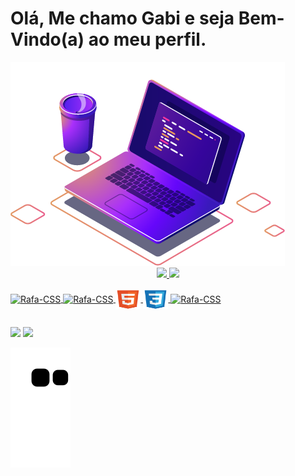 # Olá, Me chamo Gabi e seja Bem-Vindo(a) ao meu perfil.

 <tr>
  <td><img src="img/pc.png" ></td>
 </tr>

</br>
<div align="center">
  <a href="https://github.com/Gabrielasl18">
  <img height="180em" src="https://github-readme-stats.vercel.app/api?username=gabrielasl18&show_icons=true&theme=tokyonight&include_all_commits=true&count_private=true"/>
  <img height="180em" src="https://github-readme-stats.vercel.app/api/top-langs/?username=gabrielasl18&layout=compact&langs_count=7&theme=tokyonight"/>
</div>
<div style="display: inline_block" position:"relative" right:"10px"><br>
  <img align="center" alt="Rafa-CSS" height="30" width="40" src="https://cdn.jsdelivr.net/gh/devicons/devicon/icons/java/java-original.svg" />
  <img align="center" alt="Rafa-CSS" height="30" width="40" src="https://cdn.jsdelivr.net/gh/devicons/devicon/icons/cplusplus/cplusplus-original.svg" />
  <img align="center" alt="Rafa-HTML" height="30" width="40"src="https://raw.githubusercontent.com/devicons/devicon/master/icons/html5/html5-original.svg">
  <img align="center" alt="Rafa-CSS" height="30" width="40" src="https://raw.githubusercontent.com/devicons/devicon/master/icons/css3/css3-original.svg">
  <img align="center" alt="Rafa-CSS" height="30" width="40" src="https://cdn.jsdelivr.net/gh/devicons/devicon/icons/c/c-original.svg" /> 
</div>

 ##
 
<div>
 <a href="https://instagram.com/gabrielasl17" target="_blank"><img src="https://img.shields.io/badge/-Instagram-%23E4405F?style=for-the-badge&logo=instagram&logoColor=white" target="_blank"></a>
 <a href="https://www.linkedin.com/in/gabriela-l-aa95961b4" target="_blank"><img src="https://img.shields.io/badge/-LinkedIn-%230077B5?style=for-the-badge&logo=linkedin&logoColor=white" target="_blank"></a> 
</div>

  ![Snake animation](https://github.com/Gabrielasl18/Gabrielasl18/blob/output/github-contribution-grid-snake.svg)
